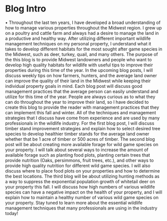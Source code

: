 # Blog Intro
•	Throughout the last ten years, I have developed a broad understanding of how to manage various properties throughout the Midwest region. I grew up on a poultry and cattle farm and always had a desire to manage the land in a productive and healthy way. After utilizing different important wildlife management techniques on my personal property, I understand what it takes to develop different habitats for the most sought after game species in the Midwest, such as deer, turkey, quail, and many others. The purpose of the this blog is to provide Midwest landowners and people who want to develop high quality habitats for wildlife with useful tips to improve their properties during this time of the year. In the upcoming blog posts, I will discuss weekly tips on how farmers, hunters, and the average land owner can improve the quality of their land in the Midwest while keeping their individual property goals in mind. Each blog post will discuss good management practices that the average person can easily understand and utilize for this time of the year. People are always curious as to what they can do throughout the year to improve their land, so I have decided to create this blog to provide the reader with management practices that they can implement this fall and winter. All of the techniques and management strategies that I discuss have come from experience and are used by many professionals in the wildlife industry. For the first blog post, I will discuss timber stand improvement strategies and explain how to select desired tree species to develop healthier timber stands for the average land owner whether that be 1 acre of timber or 500 acres of timber. The second blog post will be about creating more available forage for wild game species on your property. I will talk about several ways to increase the amount of available forage such as planting food plots, planting certain trees that provide nutrition (Oaks, persimmons, fruit trees, etc.), and other ways to provide high quality nutrition for different wild game species. I will also discuss where to place food plots on your properties and how to determine the best locations. The third blog will be about utilizing hunting methods as a way to suppress the exponential population growth of whitetail deer on your property this fall. I will discuss how high numbers of various wildlife species can have a negative impact on the health of your property, and I will explain how to maintain a healthy number of various wild game species on your property. Stay tuned to learn more about the essential wildlife management techniques that many professionals are using in the industry today!
